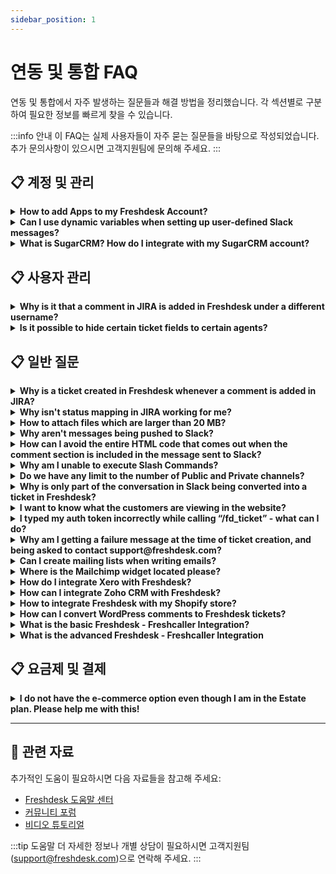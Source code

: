 ```yaml
---
sidebar_position: 1
---
```


# 연동 및 통합 FAQ

연동 및 통합에서 자주 발생하는 질문들과 해결 방법을 정리했습니다. 각 섹션별로 구분하여 필요한 정보를 빠르게 찾을 수 있습니다.

:::info 안내
이 FAQ는 실제 사용자들이 자주 묻는 질문들을 바탕으로 작성되었습니다. 추가 문의사항이 있으시면 고객지원팀에 문의해 주세요.
:::


## 📋 계정 및 관리

<details>
<summary><strong>How to add Apps to my Freshdesk Account?</strong></summary>

You can add apps to your Freshdesk account from the Freshdesk Apps Gallery. Based on an app's complexity and the availability of its features, it is either free or comes with a charge.To install an app,- Go to  **Admin **>** Support Operations **>** Apps** >** Marketplace**
- Search for the app you wish to add and click **Install.**
- Under **Settings, **configure your **Freshdesk** **Domain URL **and **API Key.****![Image](https://s3.amazonaws.com/cdn.freshdesk.com/data/helpdesk/attachments/production/50007628783/original/pMz9X4pdeCCFrZ4wyYlta7V3-IvIf9FvVQ.png?1676533180)**Your Freshdesk URL will be in the format .freshdesk.com](//yourcompanyname.freshdesk.com). You can fetch the URL from your address bar.![Image](https://s3.amazonaws.com/cdn.freshdesk.com/data/helpdesk/attachments/production/50007628830/original/CcsUKVd840Usk8roJ8IU6ULrLWSrl5myjQ.png?1676533556)To fetch your API Key,Go to **Profile icon **>** Profile settings** >** Your API Key****![Image](https://s3.amazonaws.com/cdn.freshdesk.com/data/helpdesk/attachments/production/50007629119/original/6bq626_T7G56iz8v-gHm89_whV5YUSki2g.png?1676535429)**

</details>

<details>
<summary><strong>Can I use dynamic variables when setting up user-defined Slack messages?</strong></summary>

Yes, this is possible- however, please use the following variables for ticket description, last public note, and last private note so that only the text content of the description and notes is sent to Slack; otherwise, the **HTML tags **will get pushed to slack as well.-
Use \{\{ticket.description_text\}\} in place of  \{\{ticket.description\}-
Use  \{\{ticket.latest_public_comment_text\}\} in place of \{\{ticket.latest_public_comment\}\}- Use \{\{ticket.latest_private_comment_text\}\} in place of \{\{ticket.latest_private_comment\}\}

</details>

<details>
<summary><strong>What is SugarCRM? How do I integrate with my SugarCRM account?</strong></summary>

SugarCRM is a Customer Relationship Management tool, which is used to track and keep a record of your customer profiles. To provide a better context of customer information to the agents working on your Freshdesk Account, you could integrate SugarCRM with Freshdesk.To integrate SugarCRM, navigate to **Admin > Support Operations > Apps > Get More Apps > CRM > SugarCRM > Install**. This would install the app on your account. You could then configure the app by entering the SugarCRM account URL and credentials.

</details>


## 📋 사용자 관리

<details>
<summary><strong>Why is it that a comment in JIRA is added in Freshdesk under a different username?</strong></summary>

When a user posts a comment in JIRA, an equivalent account is created in Freshdesk with one's JIRA email and the note is added to the Freshdesk ticket.If the email address of the user is **hidden** in JIRA settings, the JIRA integration in your helpdesk will not be able to fetch it, and so a generic one will be used.

</details>

<details>
<summary><strong>Is it possible to hide certain ticket fields to certain agents?</strong></summary>

You can integrate Freshdesk with the app called 'Hide/Disable Ticket Fields'.When there are several irrelevant default and custom Ticket fields it is time-consuming for an agent to scroll through these fields while creating/updating a ticket. All Ticket fields except the mandatory fields will be available to Hide and/or Disable.
- Ability to display tickets fields relevant to agents
- Useful when a ticket field is used to hold background information that is of no relevance of value to an agent
- Reduce unnecessary clutter on agents’ interface
- Improve agents’ productivityRefer this [link](https://apps.freshdesk.com/hidedisable_ticket_fields/) for more details.

</details>


## 📋 일반 질문

<details>
<summary><strong>Why is a ticket created in Freshdesk whenever a comment is added in JIRA?</strong></summary>

This usually happens when you configure notifications in JIRA and it is linked to one of the support addresses configured in Freshdesk.You can just remove the support email address from the **notification settings **within JIRA to prevent this.

</details>

<details>
<summary><strong>Why isn't status mapping in JIRA working for me?</strong></summary>

To understand why the status mapping in JIRA is not working,1. Navigate to **관리자 -> Support Operations -> Apps -> JIRA Plus app settings -> General Settings** to check how the status sync between JIRA and Freshdesk is setup.![Image](https://s3.amazonaws.com/cdn.freshdesk.com/data/helpdesk/attachments/production/50001119719/original/wgC0wmSBYKHKKy14EF0Y2DXHM7Xc2bW7Sg.png?1589863092)2. Also, verify how your custom statuses on Freshdesk is mapped to the issue status on Jira![Image](https://s3.amazonaws.com/cdn.freshdesk.com/data/helpdesk/attachments/production/50001119735/original/KiZtcKRsdYB9Qju8c9TNDMTn3Pzm7gqo-g.png?1589863423)

</details>

<details>
<summary><strong>How to attach files which are larger than 20 MB?</strong></summary>

Freshdesk has many 3rd party integrations like Dropbox or OneDrive with which agents/customers can use to send files larger than 20 MB. To set up the integrations with Google Drive, refer to [this article](https://support.freshdesk.com/solution/articles/232355-the-google-drive-app) and for Dropbox, you can click [here](https://support.freshdesk.com/support/solutions/articles/55359-the-dropbox-app).

</details>

<details>
<summary><strong>Why aren't messages being pushed to Slack?</strong></summary>

Please check if the corresponding channel is configured under **관리자 -> Support Operations -> Apps -> Slack -> Edit. **If the channel has been** deleted**, the messages will not be pushed to the Slack channel.

</details>

<details>
<summary><strong>How can I avoid the entire HTML code that comes out when the comment section is included in the message sent to Slack?</strong></summary>

When you are using dynamic variables to configure custom messages for Slack, please use the following variables for** ticket description, last public note, and last private note** so that only the text content of the description and notes is sent to Slack.Otherwise, the **HTML** tags will get pushed to slack as well.You can replace the placeholder with **\{\{ticket.description_text\}\} or \{\{ticket.description | strip_html\}\} instead of \{\{ticket.description\}\}** and this will just have the text portion included in the notification.

</details>

<details>
<summary><strong>Why am I unable to execute Slash Commands?</strong></summary>

Please check the following in the Slack app:1. Make sure **"****Allow Slash Commands" **is checked in the app configuration page. Please navigate to **관리자 -> Support Operations -> Apps ->** click on slash integration to see the settings (gear icon) where you could see this configuration.2. Make sure that the** correct Slash command token** (obtainable when you create the slash command) is copied to Freshdesk-Slack app settings page.3. Make sure the **** entered along with the /fd_ticket command is the right one.

</details>

<details>
<summary><strong>Do we have any limit to the number of Public and Private channels?</strong></summary>

Yes, the integration allows only **20 private and public channels**.Of these, at least one channel should be available as Public (independent of the private channels).

</details>

<details>
<summary><strong>Why is only part of the conversation in Slack being converted into a ticket in Freshdesk?</strong></summary>

As per the integration, the latest **200 messages** would only be included in the text of the ticket.The** text content** only from conversations will be included in the ticket. All files attached and snippets will be available as a clickable Slack link in your ticket.

</details>

<details>
<summary><strong>I want to know what the customers are viewing in the website?</strong></summary>

With the Freshmarketer integration, you can now view customer sessions on every ticket generated in Freshdesk. A session replay is a recording of the customer’s journey on a website or within a web application.Benefits of this Session replay integration:-
Get context about the issue that the customer has been facing, without having to ask them to elaborate the issue. For e.g. If a customer has been facing trouble with routing emails, you can look at the session replay and understand what went wrong.-
Lesser email threads leading to decrease in resolution time.-
Understand which part of your website/product is confusing to the customer.-
Reduces the need to ask customers for screenshots. Instead replay the sessions.-
Identify the solution articles visited by the customer to make sure that the support agent does not suggest the same.Please refer this [link](https://support.freshdesk.com/support/solutions/articles/235353-how-to-integrate-freshmarketer-s-session-replay-with-freshdesk-) for more details.

</details>

<details>
<summary><strong>I typed my auth token incorrectly while calling “/fd_ticket” - what can I do?</strong></summary>

You may call the **slash command** again with the correct token, and the app will override the previously-stored incorrect one.Please navigate to **관리자 -> Support Operations -> Apps -> Slack** where this could be checked and modified.

</details>

<details>
<summary><strong>Why am I getting a failure message at the time of ticket creation, and being asked to contact support@freshdesk.com?</strong></summary>

This could happen due to the following reasons:- The ticket **format or description** is incorrect.- Ticket creation is done without **mandatory** fields (priority, source etc).- Slack is not able to process certain details to Freshdesk.

</details>

<details>
<summary><strong>Can I create mailing lists when writing emails?</strong></summary>

You cannot create mailing lists in Freshdesk. However, you can make use of the Mailchimp integration with Freshdesk to create mailing lists in Mailchimp and to send out emails in bulk. Please refer this[ link ](https://support.freshdesk.com/support/solutions/articles/41745-the-mailchimp-app)for more details about Mailchimp.

</details>

<details>
<summary><strong>Where is the Mailchimp widget located please?</strong></summary>

Please navigate to **"apps.freshdesk.com"** and search for MailChimp to install this. Kindly make sure you have a MailChimp account to integrate with Freshdesk.Once this is successfully added to your helpdesk, the **MailChimp widget **would be available inside the contacts under the customers' tab.For instance, you click on that widget inside a contact say, Alex - a window with two tabs namely,** campaigns and mailing lists** would open with several options underneath that would allow you to select which to subscribe and unsubscribe appropriately.

</details>

<details>
<summary><strong>How do I integrate Xero with Freshdesk?</strong></summary>

Xero is an **Invoicing Tool **which you could integrate with Freshdesk. Using this integration, you would be able to view information about the invoices sent to the requester of the ticket, within that **ticket's details page**.You could **track time for tickets **in Freshdesk and **send invoices **for support, using the Xero integration.You could integrate Xero with your Freshdesk Account, by navigating to **관리자 -> Su -> Apps -> Get More Apps-->Time Tracking & Billing-->Xero-->Install**.You would be asked to login to your Xero Account to authorize the integration.

</details>

<details>
<summary><strong>How can I integrate Zoho CRM with Freshdesk?</strong></summary>

Zoho CRM is a web-based customer relationship management application that has a native integration in Freshdesk. This integration would allow you to fetch requester information from this tool which is available in the contact details as well as tickets detail page.Please navigate to **관리자 -> Support Operations -> Apps -> Get more apps -> choose to install Zoho CRM. **The integration will ask for the Auth Token which can be taken from your Zoho CRM account. For more information, please navigate to this [link](https://support.freshdesk.com/support/solutions/articles/42657-the-zoho-crm-app) to set this up.

</details>

<details>
<summary><strong>How to integrate Freshdesk with my Shopify store?</strong></summary>

At times, you would want to integrate your helpdesk with Shopify so that you can bring your customers' details into the helpdesk.Navigate to **Admin > Support Operations > Apps > Get more apps** and search for Shopify.For further instructions on installation and app's capabilities, please refer [this](https://support.freshdesk.com/support/solutions/articles/195382-the-shopify-app) article.

</details>

<details>
<summary><strong>How can I convert WordPress comments to Freshdesk tickets?</strong></summary>

You can create tickets for the comments on your WordPress website using the Freshdesk plugin for WordPress.You can create a ticket for every comment a user writes on your WordPress site users to log in to Freshdesk. To do so, you first need to install the [Freshdesk WordPress plugin](https://wordpress.org/plugins/freshdesk-support/). You can install the plugin from the plugins directory if your site runs on self-hosted WordPress. If you use WordPress.com, you need to be on the [Business plan or above](https://wordpress.com/pricing/) to install this plugin.[Click here](https://support.freshdesk.com/support/solutions/articles/50000001054-converting-wordpress-comments-to-freshdesk-tickets) to read a step-by-step guide on embedding solution articles and the contact form on Shopify in more detail.

</details>

<details>
<summary><strong>What is the basic Freshdesk - Freshcaller Integration?</strong></summary>

The basic Freshdesk - Freshcaller integration helps you convert the calls you manage within your Freshcaller account as tickets in Freshdesk. You can follow-up on your calls, i.e, provide post-call support via Freshdesk and also document them for future context.

</details>

<details>
<summary><strong>What is the advanced Freshdesk - Freshcaller Integration</strong></summary>

Apart from attending your calls, providing post-call support by converting calls into tickets within Freshdesk, the advanced Freshdesk - Freshcaller integration also helps you **manage your calls within your Freshdesk account **without having to switch tabs to go to your Freshcaller account.

</details>


## 📋 요금제 및 결제

<details>
<summary><strong>I do not have the e-commerce option even though I am in the Estate plan. Please help me with this!</strong></summary>

E-commerce is a recently developed platform on Freshdesk which would enable you to bring the Ebay channel into the helpdesk. This is a feature enabled upon request and so kindly contact us on** support@freshdesk.com** in order to bring this as an option on the admin tab.Once this is enabled, you could see this in **관리자 -> Channels -> E-commerce** where you can add a new account. This new account would need your eBay site information and you would be able to assign product, group and such.

</details>


---

## 🔗 관련 자료

추가적인 도움이 필요하시면 다음 자료들을 참고해 주세요:

- [Freshdesk 도움말 센터](https://support.freshdesk.com)
- [커뮤니티 포럼](https://community.freshworks.com)
- [비디오 튜토리얼](https://freshdesk.com/resources/videos)

:::tip 도움말
더 자세한 정보나 개별 상담이 필요하시면 고객지원팀(support@freshdesk.com)으로 연락해 주세요.
:::
